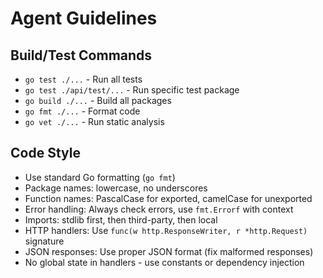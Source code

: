 # Agent Guidelines

## Build/Test Commands
- `go test ./...` - Run all tests
- `go test ./api/test/...` - Run specific test package
- `go build ./...` - Build all packages
- `go fmt ./...` - Format code
- `go vet ./...` - Run static analysis

## Code Style
- Use standard Go formatting (`go fmt`)
- Package names: lowercase, no underscores
- Function names: PascalCase for exported, camelCase for unexported
- Error handling: Always check errors, use `fmt.Errorf` with context
- Imports: stdlib first, then third-party, then local
- HTTP handlers: Use `func(w http.ResponseWriter, r *http.Request)` signature
- JSON responses: Use proper JSON format (fix malformed responses)
- No global state in handlers - use constants or dependency injection